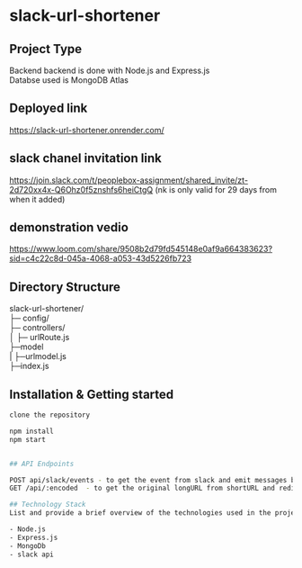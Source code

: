 # slack-url-shortener

## Project Type
Backend
backend is done with Node.js and Express.js <br />
Databse used is MongoDB Atlas

## Deployed link
https://slack-url-shortener.onrender.com/

## slack chanel invitation link
https://join.slack.com/t/peoplebox-assignment/shared_invite/zt-2d720xx4x-Q6Ohz0f5znshfs6heiCtgQ  (nk is only valid for 29 days from when it added)

## demonstration vedio
https://www.loom.com/share/9508b2d79fd545148e0af9a664383623?sid=c4c22c8d-045a-4068-a053-43d5226fb723

## Directory Structure
slack-url-shortener/<br />
├─ config/<br />
├─ controllers/<br />
│  ├─ urlRoute.js<br/>
├─model<br/>
|   ├─urlmodel.js<br/>
├─index.js



## Installation & Getting started

```bash
clone the repository

npm install
npm start


## API Endpoints

POST api/slack/events - to get the event from slack and emit messages back <br/>
GET /api/:encoded  - to get the original longURL from shortURL and redirecting to the original URL

## Technology Stack
List and provide a brief overview of the technologies used in the project.

- Node.js
- Express.js
- MongoDb
- slack api
  

